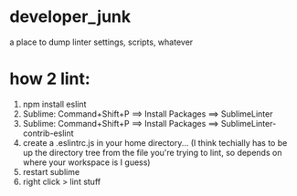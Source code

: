 # developer_junk

a place to dump linter settings, scripts, whatever



# how 2 lint:

1) npm install eslint 
2) Sublime: Command+Shift+P ==> Install Packages ==> SublimeLinter
3) Sublime: Command+Shift+P ==> Install Packages ==> SublimeLinter-contrib-eslint
4) create a .eslintrc.js in your home directory... (I think techially has to be up the directory tree from the file you're trying to lint, so depends on where your workspace is I guess)
5) restart sublime
6) right click > lint stuff
